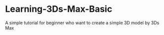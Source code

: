 # Learning-3Ds-Max-Basic
A simple tutorial for beginner who want to create a simple 3D model by 3Ds Max
